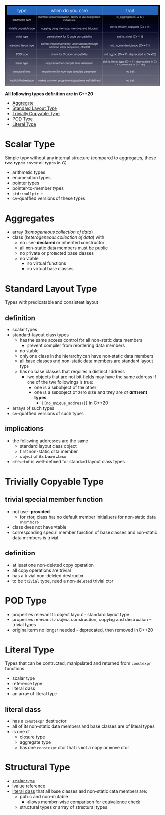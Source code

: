 
<img src="./slides/type-categories.png">

__All following types definition are in C++20__
- [Aggregate](#aggregates)
- [Standard Layout Type](#standard-layout-type)
- [Trivially Copyable Type](#trivially-copyable-type)
- [POD Type](#pod-type)
- [Literal Type](#literal-type)

# Scalar Type

Simple type without any internal structure (compared to aggregates, these two types cover all types in C)
- arithmetic types
- enumeration types
- pointer types
- pointer-to-member types
- `std::nullptr_t`
- cv-qualified versions of these types

# Aggregates

- array (_homogeneous collection of data_)
- class (_heterogeneous collection of data_) with
    - no user-__declared__ or inherited constructor
    - all non-static data members must be public
    - no private or protected base classes
    - no vtable
        - no virtual functions
        - no virtual base classes

# Standard Layout Type

Types with predicatable and consistent layout

## definition

- scalar types
- standard-layout class types
    - has the same access control for all non-static data members
        - prevent compiler from reordering data members
    - no vtable
    - only one class in the hierarchy can have non-static data members
    - all base classes and non-static data members are standard layout type
    - has no base classes that requires a distinct address
        - two objects that are not bit-fields may have the same address if one of the two followings is true:
            - one is a subobject of the other
            - one is a subobject of zero size and they are of __different types__
                - `[[no_unique_address]]` in C++20
- arrays of such types
- cv-qualified versions of such types

## implications

- the following addresses are the same
    - standard layout class object
    - first non-static data member
    - object of its base class
- `offsetof` is well-defined for standard layout class types

# Trivially Copyable Type

## trivial special member function

- not user-__provided__
    - for ctor, class has no default member initializers for non-static data members
- class does not have vtable
- corresponding special member function of base classes and non-static data members is trivial

## definition

- at least one non-deleted copy operation
- all copy operations are trivial
- has a trivial non-deleted destructor
- to be `trivial` type, need a non-`deleted` trivial ctor


# POD Type

- properties relevant to object layout - standard layout type
- properties relevant to object construction, copying and destruction - trivial types
- original term no longer needed - deprecated, then removed in C++20

# Literal Type

Types that can be contructed, manipulated and returned from `constexpr` functions

- scalar type
- reference type
- literal class
- an array of literal type

## literal class

- has a `constexpr` destructor
- all of its non-static data members and base classes are of literal types
- is one of
    - closure type
    - aggregate type
    - has one `constexpr` ctor that is not a copy or move ctor

# Structural Type

- [scalar type](#scalar-type)
- lvalue reference
- [literal class](#literal-class) that all base classes and non-static data members are:
    - public and non-mutable
        - allows member-wise comparison for equivalence check
    - structural types or array of structural types

